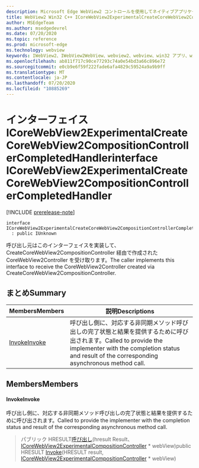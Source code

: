 ```yaml
---
description: Microsoft Edge WebView2 コントロールを使用してネイティブアプリケーションに web 技術 (HTML、CSS、JavaScript) を埋め込む
title: WebView2 Win32 C++ ICoreWebView2ExperimentalCreateCoreWebView2CompositionControllerCompletedHandler
author: MSEdgeTeam
ms.author: msedgedevrel
ms.date: 07/20/2020
ms.topic: reference
ms.prod: microsoft-edge
ms.technology: webview
keywords: IWebView2、IWebView2WebView、webview2、webview、win32 アプリ、win32、edge、ICoreWebView2、ICoreWebView2Controller、browser control、edge html、ICoreWebView2ExperimentalCreateCoreWebView2CompositionControllerCompletedHandler
ms.openlocfilehash: ab811f717c90ce77293c74a0e54bd3a66c896e72
ms.sourcegitcommit: e0cb9e6f59f222fade6afa4829c59524a9a9b9ff
ms.translationtype: MT
ms.contentlocale: ja-JP
ms.lasthandoff: 07/20/2020
ms.locfileid: "10885269"
---
```

# <span data-ttu-id="28934-104">インターフェイス ICoreWebView2ExperimentalCreateCoreWebView2CompositionControllerCompletedHandler</span><span class="sxs-lookup"><span data-stu-id="28934-104">interface ICoreWebView2ExperimentalCreateCoreWebView2CompositionControllerCompletedHandler</span></span> 

[!INCLUDE [prerelease-note](../../includes/prerelease-note.md)]

```
interface ICoreWebView2ExperimentalCreateCoreWebView2CompositionControllerCompletedHandler
  : public IUnknown
```

<span data-ttu-id="28934-105">呼び出し元はこのインターフェイスを実装して、CreateCoreWebView2CompositionController 経由で作成された CoreWebView2Controller を受け取ります。</span><span class="sxs-lookup"><span data-stu-id="28934-105">The caller implements this interface to receive the CoreWebView2Controller created via CreateCoreWebView2CompositionController.</span></span>

## <span data-ttu-id="28934-106">まとめ</span><span class="sxs-lookup"><span data-stu-id="28934-106">Summary</span></span>

 <span data-ttu-id="28934-107">Members</span><span class="sxs-lookup"><span data-stu-id="28934-107">Members</span></span>                        | <span data-ttu-id="28934-108">説明</span><span class="sxs-lookup"><span data-stu-id="28934-108">Descriptions</span></span>
--------------------------------|---------------------------------------------
[<span data-ttu-id="28934-109">Invoke</span><span class="sxs-lookup"><span data-stu-id="28934-109">Invoke</span></span>](#invoke) | <span data-ttu-id="28934-110">呼び出し側に、対応する非同期メソッド呼び出しの完了状態と結果を提供するために呼び出されます。</span><span class="sxs-lookup"><span data-stu-id="28934-110">Called to provide the implementer with the completion status and result of the corresponding asynchronous method call.</span></span>

## <span data-ttu-id="28934-111">Members</span><span class="sxs-lookup"><span data-stu-id="28934-111">Members</span></span>

#### <span data-ttu-id="28934-112">Invoke</span><span class="sxs-lookup"><span data-stu-id="28934-112">Invoke</span></span> 

<span data-ttu-id="28934-113">呼び出し側に、対応する非同期メソッド呼び出しの完了状態と結果を提供するために呼び出されます。</span><span class="sxs-lookup"><span data-stu-id="28934-113">Called to provide the implementer with the completion status and result of the corresponding asynchronous method call.</span></span>

> <span data-ttu-id="28934-114">パブリック HRESULT[呼び出し](#invoke)(hresult Result、 [ICoreWebView2ExperimentalCompositionController](icorewebview2experimentalcompositioncontroller.md) \* webView)</span><span class="sxs-lookup"><span data-stu-id="28934-114">public HRESULT [Invoke](#invoke)(HRESULT result, [ICoreWebView2ExperimentalCompositionController](icorewebview2experimentalcompositioncontroller.md) \* webView)</span></span>

